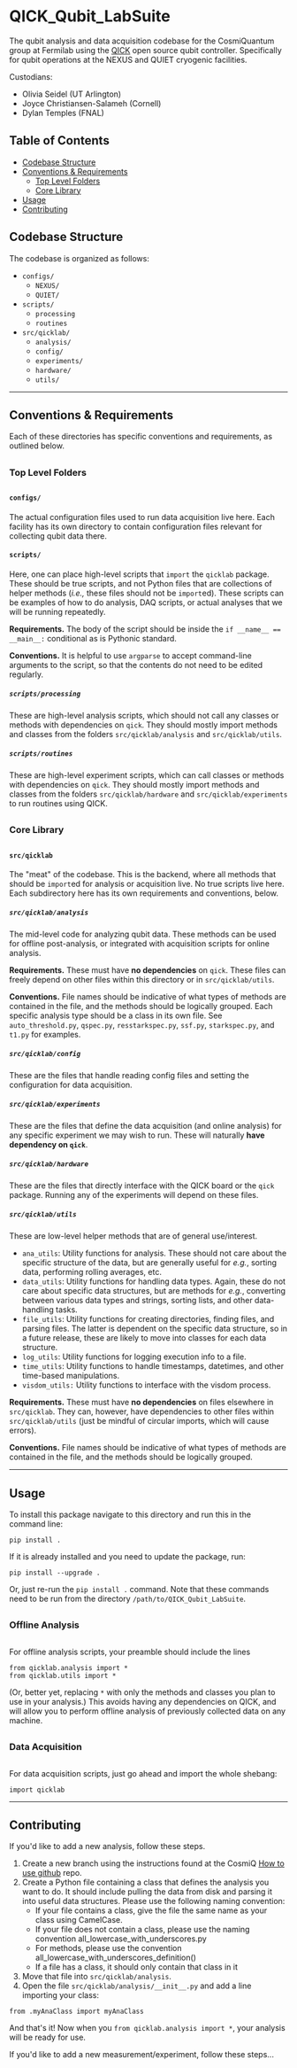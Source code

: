 # QICK_Qubit_LabSuite

The qubit analysis and data acquisition codebase for the CosmiQuantum group at Fermilab using the [QICK](https://github.com/openquantumhardware/qick) open source qubit controller. Specifically for qubit operations at the NEXUS and QUIET cryogenic facilities.

Custodians:
- Olivia Seidel (UT Arlington)
- Joyce Christiansen-Salameh (Cornell)
- Dylan Temples (FNAL)

## Table of Contents

- [Codebase Structure](#codebase-structure)
- [Conventions & Requirements](#conventions--requirements)
    - [Top Level Folders](#top-level-folders) 
    - [Core Library](#core-library)
- [Usage](#usage)
- [Contributing](#contributing)
  
## Codebase Structure
The codebase is organized as follows:
- `configs/`
    - `NEXUS/`
    - `QUIET/`
- `scripts/`
  - `processing`
  - `routines`
- `src/qicklab/`
    - `analysis/`
    - `config/`
    - `experiments/`
    - `hardware/`
    - `utils/`

---

## Conventions & Requirements
Each of these directories has specific conventions and requirements, as outlined below.
##
### Top Level Folders
##
#### `configs/`
The actual configuration files used to run data acquisition live here. Each facility has its own directory to contain configuration files relevant for collecting qubit data there.

#### `scripts/`
Here, one can place high-level scripts that `import` the `qicklab` package. These should be true scripts, and not Python files that are collections of helper methods (*i.e.,* these files should not be `import`ed). These scripts can be examples of how to do analysis, DAQ scripts, or actual analyses that we will be running repeatedly.

**Requirements.** The body of the script should be inside the `if __name__ == __main__:` conditional as is Pythonic standard.

**Conventions.** It is helpful to use `argparse` to accept command-line arguments to the script, so that the contents do not need to be edited regularly.

##### `scripts/processing`
These are high-level analysis scripts, which should not call any classes or methods with dependencies on `qick`. They should mostly import methods and classes from the folders `src/qicklab/analysis` and `src/qicklab/utils`.

##### `scripts/routines`
These are high-level experiment scripts, which can call classes or methods with dependencies on `qick`. They should mostly import methods and classes from the folders `src/qicklab/hardware` and `src/qicklab/experiments` to run routines using QICK.
##
### Core Library
##
#### `src/qicklab`
The "meat" of the codebase. This is the backend, where all methods that should be `import`ed for analysis or acquisition live. No true scripts live here. Each subdirectory here has its own requirements and conventions, below.

##### `src/qicklab/analysis`
The mid-level code for analyzing qubit data. These methods can be used for offline post-analysis, or integrated with acquisition scripts for online analysis.

**Requirements.** These must have **no dependencies** on `qick`. These files can freely depend on other files within this directory or in `src/qicklab/utils`. 

**Conventions.** File names should be indicative of what types of methods are contained in the file, and the methods should be logically grouped. Each specific analysis type should be a class in its own file. See `auto_threshold.py`, `qspec.py`, `resstarkspec.py`, `ssf.py`, `starkspec.py`, and `t1.py` for examples.

##### `src/qicklab/config`
These are the files that handle reading config files and setting the configuration for data acquisition.

##### `src/qicklab/experiments`
These are the files that define the data acquisition (and online analysis) for any specific experiment we may wish to run. These will naturally **have dependency on `qick`**.

##### `src/qicklab/hardware`
These are the files that directly interface with the QICK board or the `qick` package. Running any of the experiments will depend on these files.

##### `src/qicklab/utils`
These are low-level helper methods that are of general use/interest. 
- `ana_utils`: Utility functions for analysis. These should not care about the specific structure of the data, but are generally useful for *e.g.*, sorting data, performing rolling averages, etc.
- `data_utils`: Utility functions for handling data types. Again, these do not care about specific data structures, but are methods for *e.g.*, converting between various data types and strings, sorting lists, and other data-handling tasks.
- `file_utils`: Utility functions for creating directories, finding files, and parsing files. The latter is dependent on the specific data structure, so in a future release, these are likely to move into classes for each data structure.
- `log_utils`: Utility functions for logging execution info to a file.
- `time_utils`: Utility functions to handle timestamps, datetimes, and other time-based manipulations.
- `visdom_utils:` Utility functions to interface with the visdom process.

**Requirements.** These must have **no dependencies** on files elsewhere in `src/qicklab`. They can, however, have dependencies to other files within `src/qicklab/utils` (just be mindful of circular imports, which will cause errors). 

**Conventions.** File names should be indicative of what types of methods are contained in the file, and the methods should be logically grouped.

---
## Usage

To install this package navigate to this directory and run this in the command line:
```
pip install .
```
If it is already installed and you need to update the package, run:
```
pip install --upgrade .
```
Or, just re-run the `pip install .` command. Note that these commands need to be run from the directory `/path/to/QICK_Qubit_LabSuite`.
##
### Offline Analysis
##
For offline analysis scripts, your preamble should include the lines
```
from qicklab.analysis import *
from qicklab.utils import *
```
(Or, better yet, replacing `*` with only the methods and classes you plan to use in your analysis.) This avoids having any dependencies on QICK, and will allow you to perform offline analysis of previously collected data on any machine.
##
### Data Acquisition
##
For data acquisition scripts, just go ahead and import the whole shebang:
```
import qicklab
```
---
## Contributing
If you'd like to add a new analysis, follow these steps.
1. Create a new branch using the instructions found at the CosmiQ [How to use github](https://github.com/CosmiQuantum/how_to_use_github) repo.
2. Create a Python file containing a class that defines the analysis you want to do. It should include pulling the data from disk and parsing it into useful data structures. Please use the following naming convention:
   - If your file contains a class, give the file the same name as your class using CamelCase.
   - If your file does not contain a class, please use the naming convention all_lowercase_with_underscores.py
   - For methods, please use the convention all_lowercase_with_underscores_definition()
   - If a file has a class, it should only contain that class in it
4. Move that file into `src/qicklab/analysis`.
5. Open the file `src/qicklab/analysis/__init__.py` and add a line importing your class:
```
from .myAnaClass import myAnaClass
```
And that's it! Now when you `from qicklab.analysis import *`, your analysis will be ready for use.


If you'd like to add a new measurement/experiment, follow these steps...
